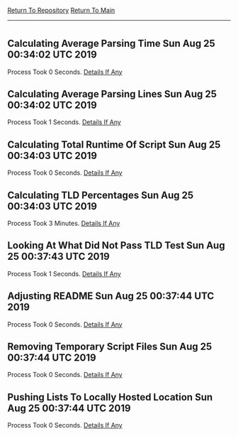 [Return To Repository](https://github.com/deathbybandaid/piholeparser/)
[Return To Main](https://github.com/deathbybandaid/piholeparser/blob/master/RecentRunLogs/Mainlog.md)
____________________________________
# 
## Calculating Average Parsing Time Sun Aug 25 00:34:02 UTC 2019
Process Took 0 Seconds.
[Details If Any](https://github.com/deathbybandaid/piholeparser/blob/master/RecentRunLogs/TopLevelScripts/90-Completing-End-Tasks/10-Calculating-Average-Parsing-Time.md)

## Calculating Average Parsing Lines Sun Aug 25 00:34:02 UTC 2019
Process Took 1 Seconds.
[Details If Any](https://github.com/deathbybandaid/piholeparser/blob/master/RecentRunLogs/TopLevelScripts/90-Completing-End-Tasks/15-Calculating-Average-Parsing-Lines.md)

## Calculating Total Runtime Of Script Sun Aug 25 00:34:03 UTC 2019
Process Took 0 Seconds.
[Details If Any](https://github.com/deathbybandaid/piholeparser/blob/master/RecentRunLogs/TopLevelScripts/90-Completing-End-Tasks/20-Calculating-Total-Runtime-Of-Script.md)

## Calculating TLD Percentages Sun Aug 25 00:34:03 UTC 2019
Process Took 3 Minutes.
[Details If Any](https://github.com/deathbybandaid/piholeparser/blob/master/RecentRunLogs/TopLevelScripts/90-Completing-End-Tasks/65-Calculating-TLD-Percentages.md)

## Looking At What Did Not Pass TLD Test Sun Aug 25 00:37:43 UTC 2019
Process Took 1 Seconds.
[Details If Any](https://github.com/deathbybandaid/piholeparser/blob/master/RecentRunLogs/TopLevelScripts/90-Completing-End-Tasks/68-Looking-At-What-Did-Not-Pass-TLD-Test.md)

## Adjusting README Sun Aug 25 00:37:44 UTC 2019
Process Took 0 Seconds.
[Details If Any](https://github.com/deathbybandaid/piholeparser/blob/master/RecentRunLogs/TopLevelScripts/90-Completing-End-Tasks/70-Adjusting-README.md)

## Removing Temporary Script Files Sun Aug 25 00:37:44 UTC 2019
Process Took 0 Seconds.
[Details If Any](https://github.com/deathbybandaid/piholeparser/blob/master/RecentRunLogs/TopLevelScripts/90-Completing-End-Tasks/75-Removing-Temporary-Script-Files.md)

## Pushing Lists To Locally Hosted Location Sun Aug 25 00:37:44 UTC 2019
Process Took 0 Seconds.
[Details If Any](https://github.com/deathbybandaid/piholeparser/blob/master/RecentRunLogs/TopLevelScripts/90-Completing-End-Tasks/80-Pushing-Lists-To-Locally-Hosted-Location.md)

